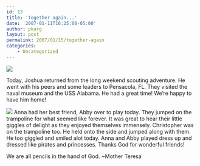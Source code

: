 ```yaml
---
id: 13
title: 'Together again...'
date: '2007-01-11T16:25:00-05:00'
author: pkarg
layout: post
permalink: 2007/01/15/together-again
categories:
    - Uncategorized
---
```

![](http://garden.kargs.net/wp-content/uploads/2013/04/cropped-IMAG8993.jpg)

Today, Joshua returned from the long weekend scouting adventure. He went with his peers and some leaders to Pensacola, FL. They visited the naval museum and the USS Alabama. He had a great time! We’re happy to have him home!

![](http://garden.kargs.net/wp-content/uploads/.thumbs/.trampoline.jpg)
Anna had her best friend, Abby over to play today. They jumped on the trampoline for what seemed like forever. It was great to hear their little giggles of delight as they enjoyed themselves immensely. Christopher was on the trampoline too. He held onto the side and jumped along with them. He too giggled and smiled alot today. Anna and Abby played dress up and dressed like pirates and princesses. Thanks God for wonderful friends!

We are all pencils in the hand of God.
~Mother Teresa
